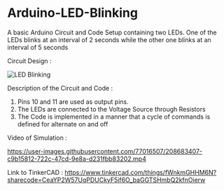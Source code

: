# Arduino-LED-Blinking
A basic Arduino Circuit and Code Setup containing two LEDs. One of the LEDs blinks at an interval of 2 seconds while the other one blinks at an interval of 5 seconds

Circuit Design : 

![LED Blinking](https://user-images.githubusercontent.com/77016507/208657339-82142a93-1b8b-4a2d-bbde-457e1ee3aca1.png)

Description of the Circuit and Code :

1) Pins 10 and 11 are used as output pins.
2) The LEDs are connected to the Voltage Source through Resistors
3) The Code is implemented in a manner that a cycle of commands is defined for alternate on and off

Video of Simulation :

https://user-images.githubusercontent.com/77016507/208683407-c9b15812-722c-47cd-9e8a-d231fbb83202.mp4

Link to TinkerCAD : https://www.tinkercad.com/things/fWnkmGHHM6N?sharecode=CeaYP2W57UqPDUCkyF5if6O_baGGTSHmbQ2kfnOierw
